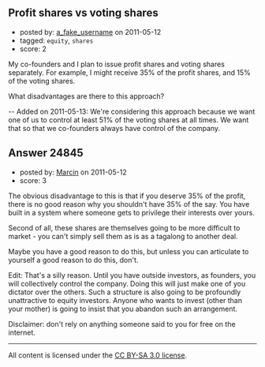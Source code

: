 ## Profit shares vs voting shares

- posted by: [a_fake_username](https://stackexchange.com/users/-1/10417-a-fake-username) on 2011-05-12
- tagged: `equity`, `shares`
- score: 2

My co-founders and I plan to issue profit shares and voting shares separately. For example, I might receive 35% of the profit shares, and 15% of the voting shares.

What disadvantages are there to this approach?

-- Added on 2011-05-13:
We're considering this approach because we want one of us to control at least 51% of the voting shares at all times. We want that so that we co-founders always have control of the company.


## Answer 24845

- posted by: [Marcin](https://stackexchange.com/users/-1/8798-marcin) on 2011-05-12
- score: 3

The obvious disadvantage to this is that if you deserve 35% of the profit, there is no good reason why you shouldn't have 35% of the say. You have built in a system where someone gets to privilege their interests over yours.

Second of all, these shares are themselves going to be more difficult to market - you can't simply sell them as is as a tagalong to another deal.

Maybe you have a good reason to do this, but unless you can articulate to yourself a good reason to do this, don't.

Edit: That's a silly reason. Until you have outside investors, as founders, you will collectively control the company. Doing this will just make one of you dictator over the others. Such a structure is also going to be profoundly unattractive to equity investors. Anyone who wants to invest (other than your mother) is going to insist that you abandon such an arrangement.

Disclaimer: don't rely on anything someone said to you for free on the internet.





---

All content is licensed under the [CC BY-SA 3.0 license](https://creativecommons.org/licenses/by-sa/3.0/).
